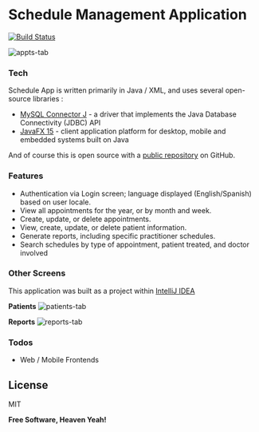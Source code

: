 # Schedule Management Application  

[![Build Status](https://travis-ci.org/joemccann/dillinger.svg?branch=master)](https://github.com/rudolphh/ScheduleApp) 

![appts-tab](https://user-images.githubusercontent.com/949014/100031917-a7096380-2dab-11eb-8301-88ceb957898b.jpg)

### Tech
Schedule App is written primarily in Java / XML, and uses several open-source libraries : 
* [MySQL Connector J] - a driver that implements the Java Database Connectivity (JDBC) API
* [JavaFX 15] - client application platform for desktop, mobile and embedded systems built on Java

And of course this is open source with a [public repository][ScheduleApp] on GitHub. 

### Features
* Authentication via Login screen; language displayed (English/Spanish) based on user locale.  
* View all appointments for the year, or by month and week.
* Create, update, or delete appointments.
* View, create, update, or delete patient information.
* Generate reports, including specific practitioner schedules.
* Search schedules by type of appointment, patient treated, and doctor involved

### Other Screens

This application was built as a project within [IntelliJ IDEA] 

**Patients**
![patients-tab](https://user-images.githubusercontent.com/949014/100031923-ab358100-2dab-11eb-8ef7-0a49d71f3668.jpg)

**Reports**
![reports-tab](https://user-images.githubusercontent.com/949014/100031931-ad97db00-2dab-11eb-888b-d775aa878f7f.jpg)


### Todos

 - Web / Mobile Frontends

License
----

MIT


**Free Software, Heaven Yeah!**

[//]: # (These are reference links used in the body of this note and get stripped out when the markdown processor does its job. There is no need to format nicely because it shouldn't be seen. Thanks SO - http://stackoverflow.com/questions/4823468/store-comments-in-markdown-syntax)


   [ScheduleApp]: <https://github.com/rudolphh/schedule-app>
   [git-repo-url]: <https://github.com/rudolphh/schedule-app.git>
   [MySQL Connector J]: <https://github.com/mysql/mysql-connector-j>
   [JavaFX 15]: <https://openjfx.io/>
   [IntelliJ IDEA]: <https://www.jetbrains.com/help/idea/import-project-or-module-wizard.html>

